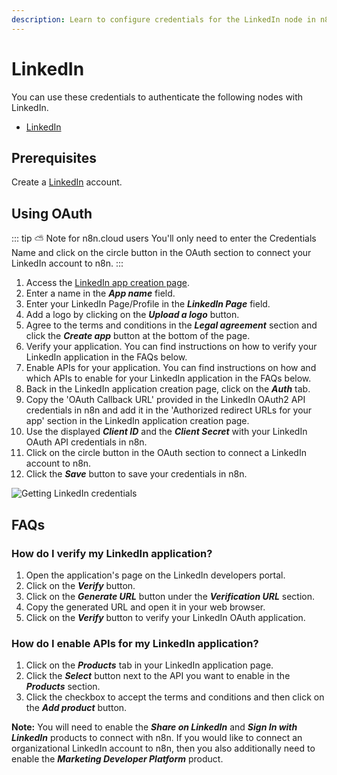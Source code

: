 ```yaml
---
description: Learn to configure credentials for the LinkedIn node in n8n
---
```


# LinkedIn

You can use these credentials to authenticate the following nodes with LinkedIn.
- [LinkedIn](../../nodes-library/nodes/linkedIn/README.md)

## Prerequisites

Create a [LinkedIn](https://www.linkedin.com/) account.

## Using OAuth

::: tip ⛅️ Note for n8n.cloud users
You'll only need to enter the Credentials Name and click on the circle button in the OAuth section to connect your LinkedIn account to n8n.
:::

1. Access the [LinkedIn app creation page](https://www.linkedin.com/developers/apps/new).
2. Enter a name in the ***App name*** field.
3. Enter your LinkedIn Page/Profile in the ***LinkedIn Page*** field.
4. Add a logo by clicking on the ***Upload a logo*** button.
5. Agree to the terms and conditions in the ***Legal agreement*** section and click the ***Create app*** button at the bottom of the page.
6. Verify your application. You can find instructions on how to verify your LinkedIn application in the FAQs below.
7. Enable APIs for your application. You can find instructions on how and which APIs to enable for your LinkedIn application in the FAQs below.
8. Back in the LinkedIn application creation page, click on the ***Auth*** tab.
9. Copy the 'OAuth Callback URL' provided in the LinkedIn OAuth2 API credentials in n8n and add it in the 'Authorized redirect URLs for your app' section in the LinkedIn application creation page.
10. Use the displayed ***Client ID*** and the ***Client Secret*** with your LinkedIn OAuth API credentials in n8n.
11. Click on the circle button in the OAuth section to connect a LinkedIn account to n8n.
12. Click the ***Save*** button to save your credentials in n8n.

![Getting LinkedIn credentials](./using-oauth.gif)

## FAQs

### How do I verify my LinkedIn application?

1. Open the application's page on the LinkedIn developers portal.
2. Click on the ***Verify*** button.
3. Click on the ***Generate URL*** button under the ***Verification URL*** section.
4. Copy the generated URL and open it in your web browser.
5. Click on the ***Verify*** button to verify your LinkedIn OAuth application.

### How do I enable APIs for my LinkedIn application?

1. Click on the ***Products*** tab in your LinkedIn application page.
2. Click the ***Select*** button next to the API you want to enable in the ***Products*** section.
3. Click the checkbox to accept the terms and conditions and then click on the ***Add product*** button.

**Note:** You will need to enable the ***Share on LinkedIn*** and ***Sign In with LinkedIn*** products to connect with n8n. If you would like to connect an organizational LinkedIn account to n8n, then you also additionally need to enable the ***Marketing Developer Platform*** product.